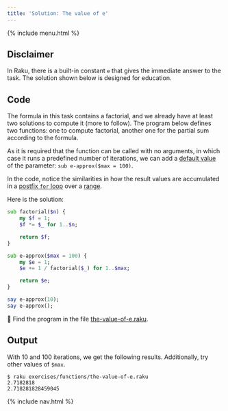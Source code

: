 ```yaml
---
title: 'Solution: The value of e'
---
```


{% include menu.html %}

## Disclaimer

In Raku, there is a built-in constant `e` that gives the immediate answer to the task. The solution shown below is designed for education.

## Code

The formula in this task contains a factorial, and we already have at least two solutions to compute it (more to follow). The program below defines two functions: one to compute factorial, another one for the partial sum according to the formula.

As it is required that the function can be called with no arguments, in which case it runs a predefined number of iterations, we can add a [default value](/uk/essentials/functions/default-values) of the parameter: `sub e-approx($max = 100)`.

In the code, notice the similarities in how the result values are accumulated in a [postfix `for` loop](/uk/essentials/loops/postfix-for) over a [range](/uk/essentials/ranges).

Here is the solution:

```raku
sub factorial($n) {
    my $f = 1;
    $f *= $_ for 1..$n;

    return $f;
}

sub e-approx($max = 100) {
    my $e = 1;
    $e += 1 / factorial($_) for 1..$max;

    return $e;
}

say e-approx(10);
say e-approx();
```

🦋 Find the program in the file [the-value-of-e.raku](https://github.com/ash/raku-course/blob/master/exercises/functions/the-value-of-e.raku).

## Output

With 10 and 100 iterations, we get the following results. Additionally, try other values of `$max`.

```console
$ raku exercises/functions/the-value-of-e.raku
2.7182818
2.718281828459045
```

{% include nav.html %}